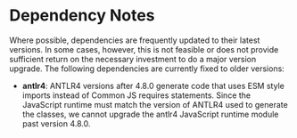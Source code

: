 # Dependency Notes

Where possible, dependencies are frequently updated to their latest versions.
In some cases, however, this is not feasible or does not provide sufficient
return on the necessary investment to do a major version upgrade. The following
dependencies are currently fixed to older versions:

- **antlr4**: ANTLR4 versions after 4.8.0 generate code that uses ESM style imports instead of Common JS requires statements. Since the JavaScript runtime must match the version of ANTLR4 used to generate the classes, we cannot upgrade the antlr4 JavaScript runtime module past version 4.8.0.
